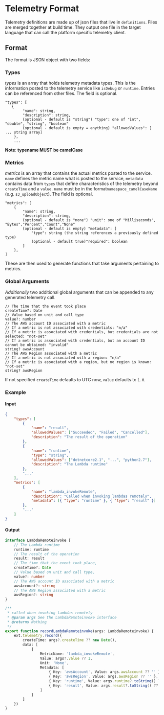 # Telemetry Format

Telemetry definitions are made up of json files that live in `definitions`. Files are merged together at build time. They output one file in the target language that can call the platform specific telemetry client.

## Format

The format is JSON object with two fields:

### Types

_types_ is an array that holds telemetry metadata types. This is the information posted to the telemetry service like
`isDebug` or `runtime`. Entries can be referenced from other files. The field is optional.

```
"types": [
   {
        "name": string,
        "description": string,
        (optional - default is "string") "type": one of "int", "double", "string", "boolean"
        (optional - default is empty = anything) "allowedValues": [ ... string array]
    },
    ...
```

**Note: typename MUST be camelCase**

### Metrics

_metrics_ is an array that contains the actual metrics posted to the service. `name` defines the metric name what is
posted to the service, `metadata` contains data from `types` that define characteristics of the telemetry beyond
`createTime` and a `value`. `name` must be in the format`namespace_camelCaseName` (e.g. `s3_uploadObject`). The field is optional.

```
"metrics": [
    {
        "name": string,
        "description": string,
        (optional - default is "none") "unit": one of "Milliseconds", "Bytes","Percent","Count","None"
        (optional - default is empty) "metadata": [
            "type": string (the string references a previously defined type)
            (optional - default true)"required": boolean
        ]
    },
]
```

These are then used to generate functions that take arguments pertaining to metrics.

### Global Arguments

_Additionally_ two additional global arguments that can be appended to any generated telemetry call.

```
// The time that the event took place
createTime?: Date
// Value based on unit and call type
value?: number
// The AWS account ID associated with a metric
// If a metric is not associated with credentials: "n/a"
// If a metric is associated with credentials, but credentials are not selected: "not-set"
// If a metric is associated with credentials, but an account ID cannot be obtained: "invalid"
string? awsAccount
// The AWS Region associated with a metric
// If a metric is not associated with a region: "n/a"
// If a metric is associated with a region, but no region is known: "not-set"
string? awsRegion
```

If not specified `createTime` defaults to UTC now, `value` defaults to `1.0`.

### Example

#### Input

```json
{
    "types": [
        {
            "name": "result",
            "allowedValues": ["Succeeded", "Failed", "Cancelled"],
            "description": "The result of the operation"
        },
        {
            "name": "runtime",
            "type": "string",
            "allowedValues": ["dotnetcore2.1", "...", "python2.7"],
            "description": "The Lambda runtime"
        },
        "..."
    ],
    "metrics": [
        {
            "name": "lambda_invokeRemote",
            "description": "Called when invoking lambdas remotely",
            "metadata": [{ "type": "runtime" }, { "type": "result" }]
        },
        "..."
    ]
}
```

#### Output

```typescript
interface LambdaRemoteinvoke {
    // The Lambda runtime
    runtime: runtime
    // The result of the operation
    result: result
    // The time that the event took place,
    createTime?: Date
    // Value based on unit and call type,
    value?: number
    // The AWS account ID associated with a metric
    awsAccount?: string
    // The AWS Region associated with a metric
    awsRegion?: string
}

/**
 * called when invoking lambdas remotely
 * @param args See the LambdaRemoteinvoke interface
 * @returns Nothing
 */
export function recordLambdaRemoteinvoke(args: LambdaRemoteinvoke) {
    ext.telemetry.record({
        createTime: args?.createTime ?? new Date(),
        data: [
            {
                MetricName: 'lambda_invokeRemote',
                Value: args?.value ?? 1,
                Unit: 'None',
                Metadata: [
                    { Key: 'awsAccount', Value: args.awsAccount ?? '' },
                    { Key: 'awsRegion', Value: args.awsRegion ?? '' },
                    { Key: 'runtime', Value: args.runtime?.toString() ?? '' },
                    { Key: 'result', Value: args.result?.toString() ?? '' }
                ]
            }
        ]
    })
}
```
